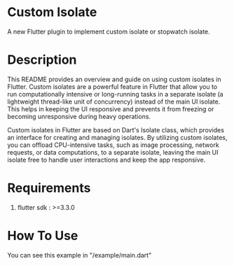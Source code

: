 # Custom Isolate
A new Flutter plugin to implement custom isolate or stopwatch isolate.

# Description
This README provides an overview and guide on using custom isolates in Flutter. Custom isolates are a powerful feature in Flutter that allow you to run computationally intensive or long-running tasks in a separate isolate (a lightweight thread-like unit of concurrency) instead of the main UI isolate. This helps in keeping the UI responsive and prevents it from freezing or becoming unresponsive during heavy operations.

Custom isolates in Flutter are based on Dart's Isolate class, which provides an interface for creating and managing isolates. By utilizing custom isolates, you can offload CPU-intensive tasks, such as image processing, network requests, or data computations, to a separate isolate, leaving the main UI isolate free to handle user interactions and keep the app responsive.

# Requirements
 1.  flutter sdk : >=3.3.0

# How To Use
You can see this example in "/example/main.dart"


